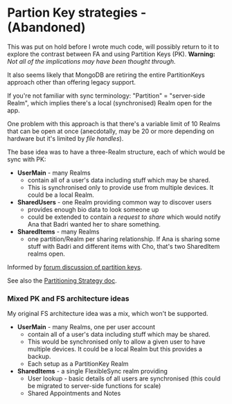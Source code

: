 # Partion Key strategies - (Abandoned)
This was put on hold before I wrote much code, will possibly return to it to explore the contrast between FA and using Partition Keys (PK). **Warning:** _Not all of the implications may have been thought through._

It also seems likely that MongoDB are retiring the entire PartitionKeys approach other than offering legacy support.

If you're not familiar with sync terminology: "Partition" = "server-side Realm", which implies there's a local (synchronised) Realm open for the app.

One problem with this approach is that there's a variable limit of 10 Realms that can be open at once (anecdotally, may be 20 or more depending on hardware but it's limited by _file handles_).

The base idea was to have a three-Realm structure, each of which would be sync with PK:

- **UserMain** - many Realms
  - contain all of a user's data including stuff which may be shared. 
  - This is synchronised only to provide use from multiple devices. It could be a local Realm.
- **SharedUsers** - one Realm providing common way to discover users
  - provides enough bio data to look someone up
  - could be extended to contain a _request to share_ which would notify Ana that Badri wanted her to share something.
- **SharedItems** - many Realms
  - one partition/Realm per sharing relationship. If Ana is sharing some stuff with Badri and different items with Cho, that's two SharedItem realms open.

Informed by [forum discussion of partition keys][PartKeys].

See also the [Partitioning Strategy doc][PartStrat].

### Mixed PK and FS architecture ideas
My original FS architecture idea was a mix, which won't be supported.

- **UserMain** - many Realms, one per user account
  - contain all of a user's data including stuff which may be shared. 
  - This would be synchronised only to allow a given user to have multiple devices. It could be a local Realm but this provides a backup.
  - Each 
   setup as a PartitionKey Realm
- **SharedItems** - a single FlexibleSync realm providing
  - User lookup - basic details of all users are synchronised (this could be migrated to server-side functions for scale)
  - Shared Appointments and Notes

[PartStrat]: https://www.mongodb.com/developer/how-to/realm-partitioning-strategies/
[PartKeys]: https://developer.mongodb.com/community/forums/t/understanding-partition-keys/8317
